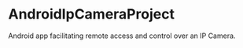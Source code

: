 AndroidIpCameraProject
======================

Android app facilitating remote access and control over an IP Camera.
